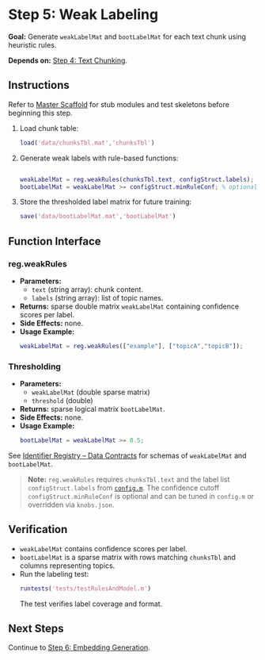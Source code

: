 # Step 5: Weak Labeling

**Goal:** Generate `weakLabelMat` and `bootLabelMat` for each text chunk using heuristic rules.

**Depends on:** [Step 4: Text Chunking](step04_text_chunking.md).

## Instructions
Refer to [Master Scaffold](master_scaffold.md) for stub modules and test skeletons before beginning this step.

1. Load chunk table:
   ```matlab
   load('data/chunksTbl.mat','chunksTbl')
   ```
2. Generate weak labels with rule-based functions:
   ```matlab

   weakLabelMat = reg.weakRules(chunksTbl.text, configStruct.labels);
   bootLabelMat = weakLabelMat >= configStruct.minRuleConf; % optional threshold

   ```
3. Store the thresholded label matrix for future training:
   ```matlab
   save('data/bootLabelMat.mat','bootLabelMat')
   ```

## Function Interface

### reg.weakRules
- **Parameters:**
  - `text` (string array): chunk content.
  - `labels` (string array): list of topic names.
- **Returns:** sparse double matrix `weakLabelMat` containing confidence scores per label.
- **Side Effects:** none.
- **Usage Example:**
  ```matlab
  weakLabelMat = reg.weakRules(["example"], ["topicA","topicB"]);
  ```

### Thresholding
- **Parameters:**
  - `weakLabelMat` (double sparse matrix)
  - `threshold` (double)
- **Returns:** sparse logical matrix `bootLabelMat`.
- **Side Effects:** none.
- **Usage Example:**
  ```matlab
  bootLabelMat = weakLabelMat >= 0.5;
  ```

See [Identifier Registry – Data Contracts](identifier_registry.md#data-contracts) for schemas of `weakLabelMat` and `bootLabelMat`.


> **Note:** `reg.weakRules` requires `chunksTbl.text` and the label list `configStruct.labels`
> from [`config.m`](../config.m). The confidence cutoff `configStruct.minRuleConf` is
> optional and can be tuned in `config.m` or overridden via `knobs.json`.

## Verification
- `weakLabelMat` contains confidence scores per label.
- `bootLabelMat` is a sparse matrix with rows matching `chunksTbl` and columns representing topics.
- Run the labeling test:
  ```matlab
  runtests('tests/testRulesAndModel.m')
  ```
  The test verifies label coverage and format.

## Next Steps
Continue to [Step 6: Embedding Generation](step06_embedding_generation.md).
